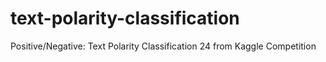 # text-polarity-classification
Positive/Negative: Text Polarity Classification 24 from Kaggle Competition

